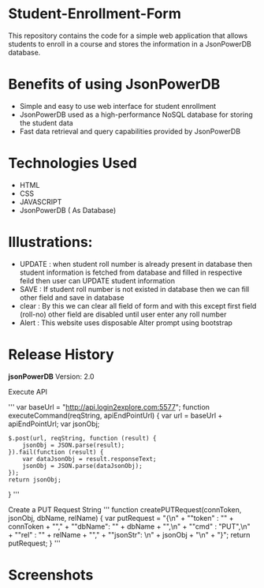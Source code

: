# Student-Enrollment-Form
This repository contains the code for a simple web application that allows students to enroll in a course and stores the information in a JsonPowerDB database.

# Benefits of using JsonPowerDB
* Simple and easy to use web interface for student enrollment
* JsonPowerDB used as a high-performance NoSQL database for storing the student data
* Fast data retrieval and query capabilities provided by JsonPowerDB

# Technologies Used
* HTML
* CSS
* JAVASCRIPT
* JsonPowerDB ( As Database)

# Illustrations:
* UPDATE : when student roll number is already present in database then student information is fetched from database and filled in respective feild then user can UPDATE student information
* SAVE : If student roll number is not existed in database then we can fill other field and save in database
* clear : By this we can clear all field of form and with this except first field (roll-no) other field are disabled until user enter any roll number
* Alert : This website uses disposable Alter prompt using bootstrap

# Release History
**jsonPowerDB**
Version: 2.0

Execute API

'''
var baseUrl = "http://api.login2explore.com:5577";
function executeCommand(reqString, apiEndPointUrl) {
    var url = baseUrl + apiEndPointUrl;
    var jsonObj;
    
    $.post(url, reqString, function (result) {
        jsonObj = JSON.parse(result);
    }).fail(function (result) {
        var dataJsonObj = result.responseText;
        jsonObj = JSON.parse(dataJsonObj);
    });
    return jsonObj;
}
'''

Create a PUT Request String
'''
function createPUTRequest(connToken, jsonObj, dbName, relName) {
    var putRequest = "{\n"
            + "\"token\" : \""
            + connToken
            + "\","
            + "\"dbName\": \""
            + dbName
            + "\",\n" + "\"cmd\" : \"PUT\",\n"
            + "\"rel\" : \""
            + relName + "\","
            + "\"jsonStr\": \n"
            + jsonObj
            + "\n"
            + "}";
    return putRequest;
}
'''

# Screenshots
